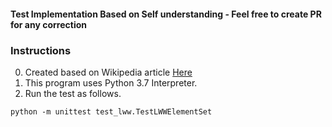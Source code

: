 #### Test Implementation Based on Self understanding - Feel free to create PR for any correction ####

### Instructions ###

0. Created based on Wikipedia article [Here](https://en.wikipedia.org/wiki/Conflict-free_replicated_data_type)
1. This program uses Python 3.7 Interpreter.
2. Run the test as follows.
```
python -m unittest test_lww.TestLWWElementSet
```
